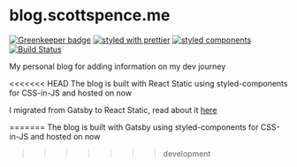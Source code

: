 # blog.scottspence.me

[![Greenkeeper badge](https://badges.greenkeeper.io/spences10/blog.scottspence.me.svg)](https://greenkeeper.io/)
[![styled with prettier](https://img.shields.io/badge/styled_with-prettier-ff69b4.svg)](https://github.com/prettier/prettier)
[![styled components](https://img.shields.io/badge/style-%F0%9F%92%85%20styled--components-orange.svg?colorB=daa357&colorA=db748e)](https://github.com/styled-components/styled-components)
[![Build Status](https://travis-ci.org/spences10/blog.scottspence.me.svg?branch=master)](https://travis-ci.org/spences10/blog.scottspence.me)

My personal blog for adding information on my dev journey

<<<<<<< HEAD
The blog is built with React Static using styled-components for
CSS-in-JS and hosted on now

I migrated from Gatsby to React Static, read about it [here]

<!-- Links -->

[here]: https://blog.scottspence.me/moving-from-gatsby-to-react-static
=======
The blog is built with Gatsby using styled-components for CSS-in-JS
and hosted on now
>>>>>>> development
